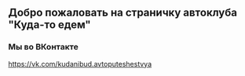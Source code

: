 ## Добро пожаловать на страничку автоклуба "Куда-то едем"


### Мы во ВКонтакте
https://vk.com/kudanibud.avtoputeshestvya
